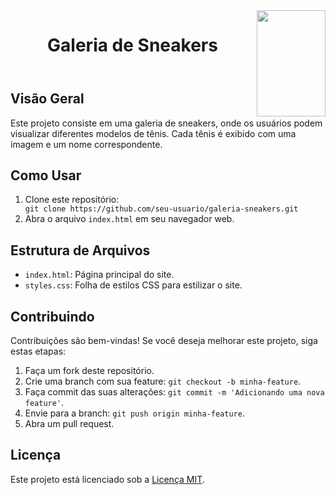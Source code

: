 <!DOCTYPE html>
<html lang="en">
<head>
    <meta charset="UTF-8">
    <meta name="viewport" content="width=device-width, initial-scale=1.0">
</head>
<body>
 <div>
        <img align="right" width="110" height="170" src="https://assecom.ufersa.edu.br/wp-content/uploads/sites/24/2014/09/PNG-bras%C3%A3o-Ufersa.png">
    </div>
    <header>
        <h1>Galeria de Sneakers</h1>
    </header>
    <main>
        <section>
            <h2>Visão Geral</h2>
            <p>Este projeto consiste em uma galeria de sneakers, onde os usuários podem visualizar diferentes modelos de tênis. Cada tênis é exibido com uma imagem e um nome correspondente.</p>
        </section>
        <section>
            <h2>Como Usar</h2>
            <ol>
                <li>Clone este repositório:</li>
                <code>git clone https://github.com/seu-usuario/galeria-sneakers.git</code>
                <li>Abra o arquivo <code>index.html</code> em seu navegador web.</li>
            </ol>
        </section>
        <section>
            <h2>Estrutura de Arquivos</h2>
            <ul>
                <li><code>index.html</code>: Página principal do site.</li>
                <li><code>styles.css</code>: Folha de estilos CSS para estilizar o site.</li>
            </ul>
        </section>
        <section>
            <h2>Contribuindo</h2>
            <p>Contribuições são bem-vindas! Se você deseja melhorar este projeto, siga estas etapas:</p>
            <ol>
                <li>Faça um fork deste repositório.</li>
                <li>Crie uma branch com sua feature: <code>git checkout -b minha-feature</code>.</li>
                <li>Faça commit das suas alterações: <code>git commit -m 'Adicionando uma nova feature'</code>.</li>
                <li>Envie para a branch: <code>git push origin minha-feature</code>.</li>
                <li>Abra um pull request.</li>
            </ol>
        </section>
        <section>
            <h2>Licença</h2>
            <p>Este projeto está licenciado sob a <a href="LICENSE">Licença MIT</a>.</p>
        </section>
    </main>
</body>
</html>
